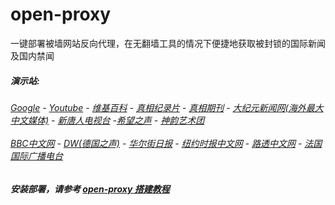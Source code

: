 # open-proxy
一键部署被墙网站反向代理，在无翻墙工具的情况下便捷地获取被封锁的国际新闻及国内禁闻

#####  演示站:
######  [Google](http://207.148.31.195:8888/search?q=425事件) - [Youtube](http://207.148.31.195:8700/results?search_query=器官) - [维基百科](http://207.148.31.195:8100/wiki/喬高-麥塔斯調查報告) - [真相纪录片](http://207.148.31.195/videos) - [真相期刊](http://207.148.31.195:8300/display.aspx?category_id=3&zhuanti_id=2) - [大纪元新闻网(海外最大中文媒体)](http://207.148.31.195/gb/nsc413.htm) - [新唐人电视台](http://207.148.31.195:8000/xtr/gb/prog204.html) -[希望之声](http://207.148.31.195:8200) - [神韵艺术团](http://207.148.31.195:8000/xtr/gb/prog673.html)<br/> <br/> [BBC中文网](http://207.148.31.195:9100/zhongwen) - [DW(德国之声)](http://207.148.31.195:9200/zh/在线报导/s-9058?&zhongwen=simp) - [华尔街日报](http://207.148.31.195:9300) - [纽约时报中文网](http://207.148.31.195:9400/) - [路透中文网](http://207.148.31.195:9500/) - [法国国际广播电台](http://207.148.31.195:9600/) 


##### 安装部署，请参考 [open-proxy 搭建教程](https://github.com/gfw-breaker/open-proxy/wiki#open-proxy-%E6%90%AD%E5%BB%BA%E6%95%99%E7%A8%8B)

